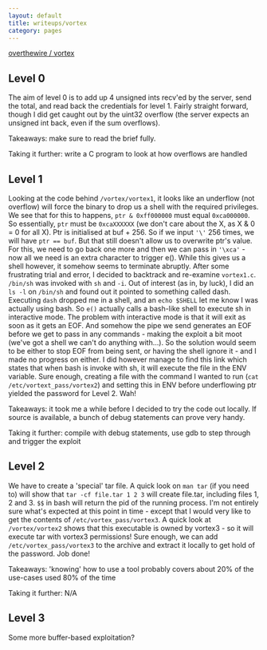 ```yaml
---
layout: default
title: writeups/vortex
category: pages
---
```


[overthewire / vortex](http://www.overthewire.org/wargames/vortex/)

## Level 0 ##

The aim of level 0 is to add up 4 unsigned ints recv'ed by the server, send the total, and read back the credentials for level 1. Fairly straight forward, though I did get caught out by the uint32 overflow (the server expects an unsigned int back, even if the sum overflows).

Takeaways: make sure to read the brief fully.

Taking it further: write a C program to look at how overflows are handled

## Level 1 ##

Looking at the code behind `/vortex/vortex1`, it looks like an underflow (not overflow) will force the binary to drop us a shell with the required privileges. We see that for this to happens, `ptr & 0xff000000` must equal `0xca000000`. So essentially, `ptr` must be `0xcaXXXXXX` (we don't care about the X, as X & 0 = 0 for all X). Ptr is initialised at buf + 256. So if we input `'\'` 256 times, we will have `ptr == buf`. But that still doesn't allow us to overwrite ptr's value. For this, we need to go back one more and then we can pass in `'\xca'` - now all we need is an extra character to trigger e().
While this gives us a shell however, it somehow seems to terminate abruptly. After some frustrating trial and error, I decided to backtrack and re-examine `vortex1.c`. `/bin/sh` was invoked with `sh` and `-i`. Out of interest (as in, by luck), I did an `ls -l` on `/bin/sh` and found out it pointed to something called dash. Executing `dash` dropped me in a shell, and an `echo $SHELL` let me know I was actually using bash. So `e()` actually calls a  bash-like shell to execute sh in interactive mode.
The problem with interactive mode is that it will exit as soon as it gets an EOF. And somehow the pipe we send generates an EOF before we get to pass in any commands - making the exploit a bit moot (we've got a shell we can't do anything with...). So the solution would seem to be either to stop EOF from being sent, or having the shell ignore it - and I made no progress on either. I did however manage to find this link which states that when bash is invoke with sh, it will execute the file in the ENV variable. Sure enough, creating a file with the command I wanted to run (`cat /etc/vortext_pass/vortex2`) and setting this in ENV before underflowing ptr yielded the password for Level 2. Wah!

Takeaways: it took me a while before I decided to try the code out locally. If source is available, a bunch of debug statements can prove very handy.

Taking it further: compile with debug statements, use gdb to step through and trigger the exploit

## Level 2 ##

We have to create a 'special' tar file. A quick look on `man tar` (if you need to) will show that `tar -cf file.tar 1 2 3` will create file.tar, including files 1, 2 and 3. `$$` in bash will return the pid of the running process. I'm not entirely sure what's expected at this point in time - except that I would very like to get the contents of `/etc/vortex_pass/vortex3`. A quick look at `/vortex/vortex2` shows that this executable is owned by vortex3 - so it will execute tar with vortex3 permissions!
Sure enough, we can add `/etc/vortex_pass/vortex3` to the archive and extract it locally to get hold of the password. Job done!

Takeaways: 'knowing' how to use a tool probably covers about 20% of the use-cases used 80% of the time

Taking it further: N/A

## Level 3 ##

Some more buffer-based exploitation?
